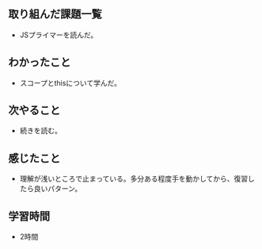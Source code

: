 ## 取り組んだ課題一覧
- JSプライマーを読んだ。

## わかったこと
- スコープとthisについて学んだ。

## 次やること
- 続きを読む。

## 感じたこと
- 理解が浅いところで止まっている。多分ある程度手を動かしてから、復習したら良いパターン。

## 学習時間
- 2時間